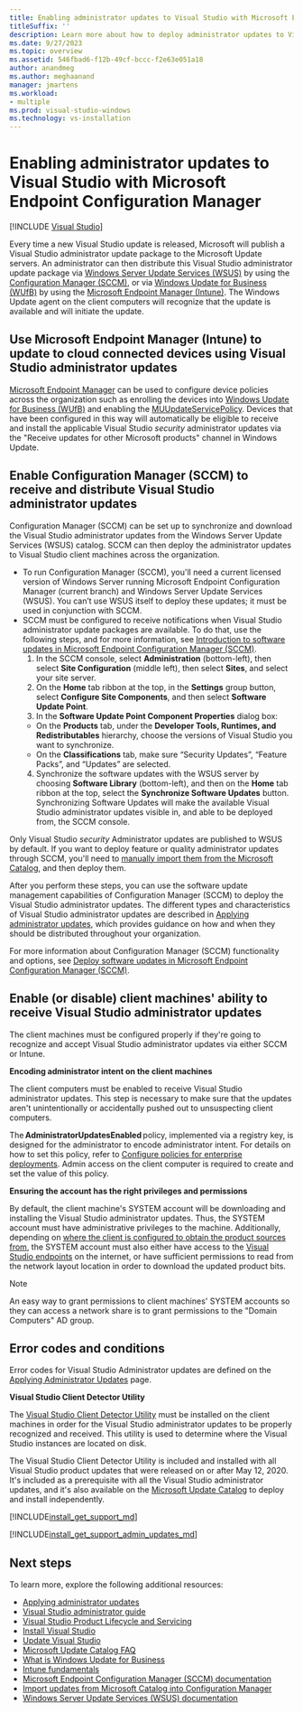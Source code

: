 ```yaml
---
title: Enabling administrator updates to Visual Studio with Microsoft Endpoint Configuration Manager
titleSuffix: ''
description: Learn more about how to deploy administrator updates to Visual Studio.
ms.date: 9/27/2023
ms.topic: overview
ms.assetid: 546fbad6-f12b-49cf-bccc-f2e63e051a18
author: anandmeg
ms.author: meghaanand
manager: jmartens
ms.workload:
- multiple
ms.prod: visual-studio-windows
ms.technology: vs-installation
---
```

# Enabling administrator updates to Visual Studio with Microsoft Endpoint Configuration Manager

 [!INCLUDE [Visual Studio](~/includes/applies-to-version/vs-windows-only.md)]

Every time a new Visual Studio update is released, Microsoft will publish a Visual Studio administrator update package to the Microsoft Update servers. An administrator can then distribute this Visual Studio administrator update package via [Windows Server Update Services (WSUS)](/windows-server/administration/windows-server-update-services/get-started/windows-server-update-services-wsus) by using the [Configuration Manager (SCCM)](/configmgr/core/understand/introduction), or via [Windows Update for Business (WUfB)](/windows/deployment/update/waas-manage-updates-wufb) by using the [Microsoft Endpoint Manager (Intune)](https://endpoint.microsoft.com). The Windows Update agent on the client computers will recognize that the update is available and will initiate the update.

## Use Microsoft Endpoint Manager (Intune) to update to cloud connected devices using Visual Studio administrator updates

[Microsoft Endpoint Manager](https://endpoint.microsoft.com) can be used to configure device policies across the organization such as enrolling the devices into [Windows Update for Business (WUfB)](/windows/deployment/update/waas-manage-updates-wufb) and enabling the [MUUpdateServicePolicy](/windows/client-management/mdm/policy-csp-update#update-allowmuupdateservice). Devices that have been configured in this way will automatically be eligible to receive and install the applicable Visual Studio _security_ administrator updates via the "Receive updates for other Microsoft products" channel in Windows Update. 

## Enable Configuration Manager (SCCM) to receive and distribute Visual Studio administrator updates

Configuration Manager (SCCM) can be set up to synchronize and download the Visual Studio administrator updates from the Windows Server Update Services (WSUS) catalog.  SCCM can then deploy the administrator updates to Visual Studio client machines across the organization.  

* To run Configuration Manager (SCCM), you'll need a current licensed version of Windows Server running Microsoft Endpoint Configuration Manager (current branch) and Windows Server Update Services (WSUS). You can’t use WSUS itself to deploy these updates; it must be used in conjunction with SCCM.
* SCCM must be configured to receive notifications when Visual Studio administrator update packages are available. To do that, use the following steps, and for more information, see [Introduction to software updates in Microsoft Endpoint Configuration Manager (SCCM)](/mem/configmgr/sum/understand/software-updates-introduction).
  1. In the SCCM console, select **Administration** (bottom-left), then select **Site Configuration** (middle left), then select **Sites**, and select your site server.
  2. On the **Home** tab ribbon at the top, in the **Settings** group button, select **Configure Site Components**, and then select **Software Update Point**.
  3. In the **Software Update Point Component Properties** dialog box:
    * On the **Products** tab, under the **Developer Tools, Runtimes, and Redistributables** hierarchy, choose the versions of Visual Studio you want to synchronize.
    * On the **Classifications** tab, make sure “Security Updates”, “Feature Packs”, and “Updates” are selected.
  4. Synchronize the software updates with the WSUS server by choosing **Software Library** (bottom-left), and then on the **Home** tab ribbon at the top, select the **Synchronize Software Updates** button. Synchronizing Software Updates will make the available Visual Studio administrator updates visible in, and able to be deployed from, the SCCM console.

Only Visual Studio _security_ Administrator updates are published to WSUS by default. If you want to deploy feature or quality administrator updates through SCCM, you'll need to [manually import them from the Microsoft Catalog](/mem/configmgr/sum/get-started/synchronize-software-updates#import-updates-from-the-microsoft-update-catalog), and then deploy them.

After you perform these steps, you can use the software update management capabilities of Configuration Manager (SCCM) to deploy the Visual Studio administrator updates. The different types and characteristics of Visual Studio administrator updates are described in [Applying administrator updates](./applying-administrator-updates.md), which provides guidance on how and when they should be distributed throughout your organization. 

For more information about Configuration Manager (SCCM) functionality and options, see [Deploy software updates in Microsoft Endpoint Configuration Manager (SCCM)](/mem/configmgr/sum/deploy-use/deploy-software-updates).

## Enable (or disable) client machines' ability to receive Visual Studio administrator updates

The client machines must be configured properly if they're going to recognize and accept Visual Studio administrator updates via either SCCM or Intune. 

**Encoding administrator intent on the client machines**

The client computers must be enabled to receive Visual Studio administrator updates. This step is necessary to make sure that the updates aren't unintentionally or accidentally pushed out to unsuspecting client computers.

The **AdministratorUpdatesEnabled** policy, implemented via a registry key, is designed for the administrator to encode administrator intent. For details on how to set this policy, refer to [Configure policies for enterprise deployments](configure-policies-for-enterprise-deployments.md#controlling-administrator-updates). Admin access on the client computer is required to create and set the value of this policy.

**Ensuring the account has the right privileges and permissions**

By default, the client machine's SYSTEM account will be downloading and installing the Visual Studio administrator updates. Thus, the SYSTEM account must have administrative privileges to the machine. Additionally, depending on [where the client is configured to obtain the product sources from](/visualstudio/install/update-visual-studio#configure-source-location-of-updates-1), the SYSTEM account must also either have access to the [Visual Studio endpoints](/visualstudio/install/install-and-use-visual-studio-behind-a-firewall-or-proxy-server) on the internet, or have sufficient permissions to read from the network layout location in order to download the updated product bits. 

>[!Note]
> An easy way to grant permissions to client machines' SYSTEM accounts so they can access a network share is to grant permissions to the "Domain Computers" AD group.

## Error codes and conditions

Error codes for Visual Studio Administrator updates are defined on the [Applying Administrator Updates](/visualstudio/install/applying-administrator-updates#error-codes-and-conditions) page. 

**Visual Studio Client Detector Utility**

The [Visual Studio Client Detector Utility](https://support.microsoft.com/help/5001148) must be installed on the client machines in order for the Visual Studio administrator updates to be properly recognized and received. This utility is used to determine where the Visual Studio instances are located on disk. 

The Visual Studio Client Detector Utility is included and installed with all Visual Studio product updates that were released on or after May 12, 2020.  It's included as a prerequisite with all the Visual Studio administrator updates, and it's also available on the [Microsoft Update Catalog](https://catalog.update.microsoft.com) to deploy and install independently.

[!INCLUDE[install_get_support_md](includes/install_get_support_md.md)]

[!INCLUDE[install_get_support_admin_updates_md](includes/install_get_support_admin_updates_md.md)]

## Next steps

To learn more, explore the following additional resources:

* [Applying administrator updates](../install/applying-administrator-updates.md)
* [Visual Studio administrator guide](../install/visual-studio-administrator-guide.md)
* [Visual Studio Product Lifecycle and Servicing](/visualstudio/productinfo/vs-servicing-vs)
* [Install Visual Studio](../install/install-visual-studio.md)
* [Update Visual Studio](../install/update-visual-studio.md)
* [Microsoft Update Catalog FAQ](https://www.catalog.update.microsoft.com/faq.aspx)
* [What is Windows Update for Business](/windows/deployment/update/waas-manage-updates-wufb)
* [Intune fundamentals](/mem/intune/fundamentals/)
* [Microsoft Endpoint Configuration Manager (SCCM) documentation](/mem/configmgr)
* [Import updates from Microsoft Catalog into Configuration Manager](/mem/configmgr/sum/get-started/synchronize-software-updates#import-updates-from-the-microsoft-update-catalog)
* [Windows Server Update Services (WSUS) documentation](/windows-server/administration/windows-server-update-services/get-started/windows-server-update-services-wsus)
